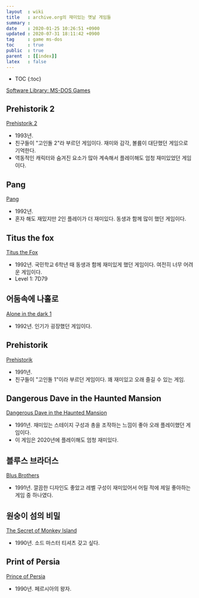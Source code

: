 ```yaml
---
layout  : wiki
title   : archive.org의 재미있는 옛날 게임들
summary : 
date    : 2020-01-25 10:26:51 +0900
updated : 2020-07-31 18:11:42 +0900
tag     : game ms-dos
toc     : true
public  : true
parent  : [[index]]
latex   : false
---
```

* TOC
{:toc}

[Software Library: MS-DOS Games]( https://archive.org/details/softwarelibrary_msdos_games?tab=collection )

## Prehistorik 2

[Prehistorik 2](https://archive.org/details/msdos_Prehistorik_2_1993 )

* 1993년.
* 친구들이 "고인돌 2"라 부르던 게임이다. 재미와 감각, 볼륨이 대단했던 게임으로 기억한다.
* 역동적인 캐릭터와 숨겨진 요소가 많아 계속해서 플레이해도 엄청 재미있었던 게임이다.

## Pang

[Pang](https://archive.org/details/msdos_Pang_1992 )

* 1992년.
* 혼자 해도 재밌지만 2인 플레이가 더 재미있다. 동생과 함께 많이 했던 게임이다.

## Titus the fox

[Titus the Fox](https://archive.org/details/msdos_Titus_the_Fox_-_To_Marrakech_and_Back_1992 )

* 1992년. 국민학교 6학년 때 동생과 함께 재미있게 했던 게임이다. 여전히 너무 어려운 게임이다.
* Level 1: 7D79

## 어둠속에 나홀로

[Alone in the dark 1](https://archive.org/details/msdos_Alone_in_the_Dark_1992 )

* 1992년. 인기가 굉장했던 게임이다.

## Prehistorik

[Prehistorik](https://archive.org/details/msdos_Prehistorik_1991 )

* 1991년.
* 친구들이 "고인돌 1"이라 부르던 게임이다. 꽤 재미있고 오래 즐길 수 있는 게임.

## Dangerous Dave in the Haunted Mansion

[Dangerous Dave in the Haunted Mansion](https://archive.org/details/msdos_Dangerous_Dave_in_the_Haunted_Mansion_1991 )

* 1991년. 재미있는 스테이지 구성과 총을 조작하는 느낌이 좋아 오래 플레이했던 게임이다.
* 이 게임은 2020년에 플레이해도 엄청 재미있다.

## 블루스 브라더스

[Blus Brothers](https://archive.org/details/msdos_Blues_Brothers_The_1991 )

* 1991년. 깔끔한 디자인도 좋았고 레벨 구성이 재미있어서 어릴 적에 제일 좋아하는 게임 중 하나였다.

## 원숭이 섬의 비밀

[The Secret of Monkey Island](https://archive.org/details/msdos_Secret_of_Monkey_Island_The_1990 )

* 1990년. 소드 마스터 티셔츠 갖고 싶다.

## Print of Persia

[Prince of Persia](https://archive.org/details/msdos_Prince_of_Persia_1990 )

* 1990년. 페르시아의 왕자.


